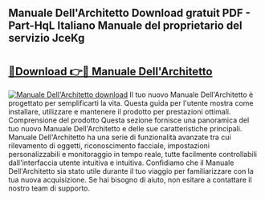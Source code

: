 ## Manuale Dell'Architetto Download gratuit PDF - Part-HqL Italiano Manuale del proprietario del servizio JceKg

# <h2><a href="http://df94jp5.blite.top/?on=Manuale+Dell%27Architetto">🔗Download 👉🔴 Manuale Dell'Architetto</a></h2>

[![Manuale Dell'Architetto download](https://i.imgur.com/lujVjoI.png)](http://df94jp5.blite.top/?on=Manuale+Dell%27Architetto)
Il tuo nuovo Manuale Dell'Architetto è progettato per semplificarti la vita. Questa guida per l'utente mostra come installare, utilizzare e mantenere il prodotto per prestazioni ottimali. Comprensione del prodotto Questa sezione fornisce una panoramica del tuo nuovo Manuale Dell'Architetto e delle sue caratteristiche principali. Manuale Dell'Architetto ha una serie di funzionalità avanzate tra cui rilevamento di oggetti, riconoscimento facciale, impostazioni personalizzabili e monitoraggio in tempo reale, tutte facilmente controllabili dall'interfaccia utente intuitiva e intuitiva. Confidiamo che il Manuale Dell'Architetto sia stato utile durante il tuo viaggio per familiarizzare con la tua nuova acquisizione. Se hai bisogno di aiuto, non esitare a contattare il nostro team di supporto.
